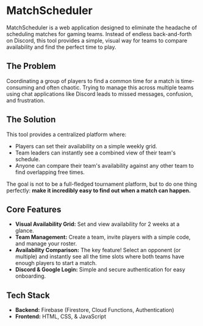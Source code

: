 # MatchScheduler

MatchScheduler is a web application designed to eliminate the headache of scheduling matches for gaming teams. Instead of endless back-and-forth on Discord, this tool provides a simple, visual way for teams to compare availability and find the perfect time to play.

## The Problem

Coordinating a group of players to find a common time for a match is time-consuming and often chaotic. Trying to manage this across multiple teams using chat applications like Discord leads to missed messages, confusion, and frustration.

## The Solution 

This tool provides a centralized platform where:

- Players can set their availability on a simple weekly grid.
- Team leaders can instantly see a combined view of their team's schedule.
- Anyone can compare their team's availability against any other team to find overlapping free times.

The goal is not to be a full-fledged tournament platform, but to do one thing perfectly: **make it incredibly easy to find out when a match can happen.**

## Core Features

- **Visual Availability Grid:** Set and view availability for 2 weeks at a glance.
- **Team Management:** Create a team, invite players with a simple code, and manage your roster.
- **Availability Comparison:** The key feature! Select an opponent (or multiple) and instantly see all the time slots where both teams have enough players to start a match.
- **Discord & Google Login:** Simple and secure authentication for easy onboarding.

## Tech Stack

- **Backend:** Firebase (Firestore, Cloud Functions, Authentication)
- **Frontend:** HTML, CSS, & JavaScript